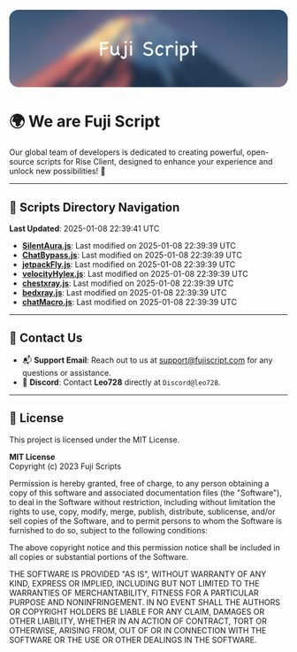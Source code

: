 ![Banner](.github/b.webp)

# 🌍 **We are Fuji Script**

Our global team of developers is dedicated to creating powerful, open-source scripts for Rise Client, designed to enhance your experience and unlock new possibilities! 🌟

---
<!-- SCRIPTS_NAVIGATION_START -->
## 📂 **Scripts Directory Navigation**

**Last Updated**: 2025-01-08 22:39:41 UTC

- **[SilentAura.js](scripts/SilentAura.js)**: Last modified on 2025-01-08 22:39:39 UTC
- **[ChatBypass.js](scripts/ChatBypass.js)**: Last modified on 2025-01-08 22:39:39 UTC
- **[jetpackFly.js](scripts/jetpackFly.js)**: Last modified on 2025-01-08 22:39:39 UTC
- **[velocityHylex.js](scripts/velocityHylex.js)**: Last modified on 2025-01-08 22:39:39 UTC
- **[chestxray.js](scripts/chestxray.js)**: Last modified on 2025-01-08 22:39:39 UTC
- **[bedxray.js](scripts/bedxray.js)**: Last modified on 2025-01-08 22:39:39 UTC
- **[chatMacro.js](scripts/chatMacro.js)**: Last modified on 2025-01-08 22:39:39 UTC

<!-- SCRIPTS_NAVIGATION_END -->

---

## 💬 **Contact Us**  
- 📬 **Support Email**: Reach out to us at [support@fujiscript.com](mailto:support@fujiscript.com) for any questions or assistance.  
- 💬 **Discord**: Contact **Leo728** directly at `Discord@leo728`.

---

## 📜 **License**

This project is licensed under the MIT License.  

**MIT License**  
Copyright (c) 2023 Fuji Scripts  

Permission is hereby granted, free of charge, to any person obtaining a copy of this software and associated documentation files (the "Software"), to deal in the Software without restriction, including without limitation the rights to use, copy, modify, merge, publish, distribute, sublicense, and/or sell copies of the Software, and to permit persons to whom the Software is furnished to do so, subject to the following conditions:  

The above copyright notice and this permission notice shall be included in all copies or substantial portions of the Software.  

THE SOFTWARE IS PROVIDED "AS IS", WITHOUT WARRANTY OF ANY KIND, EXPRESS OR IMPLIED, INCLUDING BUT NOT LIMITED TO THE WARRANTIES OF MERCHANTABILITY, FITNESS FOR A PARTICULAR PURPOSE AND NONINFRINGEMENT. IN NO EVENT SHALL THE AUTHORS OR COPYRIGHT HOLDERS BE LIABLE FOR ANY CLAIM, DAMAGES OR OTHER LIABILITY, WHETHER IN AN ACTION OF CONTRACT, TORT OR OTHERWISE, ARISING FROM, OUT OF OR IN CONNECTION WITH THE SOFTWARE OR THE USE OR OTHER DEALINGS IN THE SOFTWARE.  
